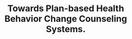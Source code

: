 ---
name: "Towards Plan Based Health Behavior Change Counseling"
title: "Towards Plan-based Health Behavior Change Counseling Systems."
journal: "journal name" 
project: null
event: "AAAI Spring Symposium on Argumentation for Consumers of Healthcare, Stanford, CA."
authors:
- name: "Bickmore, T."
- name: "Sidner, C."
year: 2006
resources:
- name: "AAAI06"
  src: "AAAI06.pdf"
external_url: null
draft: false 
headless: true
---